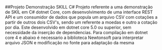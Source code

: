 ##Projeto Demonstração SKILL C#
	Projeto referente a uma demonstração de SKIL em C# dotnet Core, com desenvolvimento de uma interface REST API e um consumidor de dados que popula um arquivo CSV com cotações a partir de outros dois CSV's, sendo um referente a moedas e outro a cotação por dia.
	Este desenvolvido em dotnet core 5.0 ou superior, sem necessidade da inserção de dependencias. Para compilação em dotnet core 4 e abaixo é necessario a biblioteca Newtonsoft para interpretar arquivo JSON e modificação no fonte para adaptação da mesma

